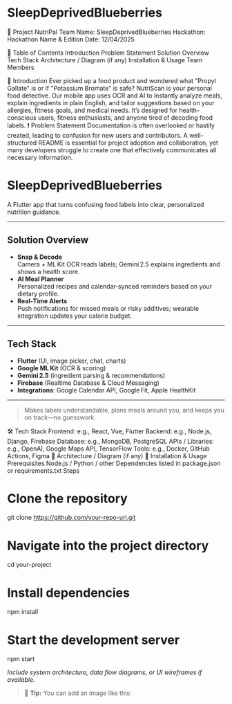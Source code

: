 # SleepDeprivedBlueberries
🚀 Project NutriPal
Team Name: SleepDeprivedBlueberries
Hackathon: Hackathon Name & Edition
Date: 12/04/2025

📖 Table of Contents
Introduction
Problem Statement
Solution Overview
Tech Stack
Architecture / Diagram (if any)
Installation & Usage
Team Members

🧠 Introduction
Ever picked up a food product and wondered what "Propyl Gallate" is or if "Potassium Bromate" is safe? NutriScan is your personal food detective. Our mobile app uses OCR and AI to instantly analyze meals, explain ingredients in plain English, and tailor suggestions based on your allergies, fitness goals, and medical needs. It’s designed for health-conscious users, fitness enthusiasts, and anyone tired of decoding food labels.
❗ Problem Statement
Documentation is often overlooked or hastily created, leading to confusion for new users and contributors. A well-structured README is essential for project adoption and collaboration, yet many developers struggle to create one that effectively communicates all necessary information.

# SleepDeprivedBlueberries

A Flutter app that turns confusing food labels into clear, personalized nutrition guidance.

---

## Solution Overview

- **Snap & Decode**  
  Camera + ML Kit OCR reads labels; Gemini 2.5 explains ingredients and shows a health score.  
- **AI Meal Planner**  
  Personalized recipes and calendar‑synced reminders based on your dietary profile.  
- **Real‑Time Alerts**  
  Push notifications for missed meals or risky additives; wearable integration updates your calorie budget.

---

## Tech Stack

- **Flutter** (UI, image picker, chat, charts)  
- **Google ML Kit** (OCR & scoring)  
- **Gemini 2.5** (ingredient parsing & recommendations)  
- **Firebase** (Realtime Database & Cloud Messaging)  
- **Integrations**: Google Calendar API, Google Fit, Apple HealthKit

---

> Makes labels understandable, plans meals around you, and keeps you on track—no guesswork.  


🛠️ Tech Stack
Frontend: e.g., React, Vue, Flutter
Backend: e.g., Node.js, Django, Firebase
Database: e.g., MongoDB, PostgreSQL
APIs / Libraries: e.g., OpenAI, Google Maps API, TensorFlow
Tools: e.g., Docker, GitHub Actions, Figma
🧩 Architecture / Diagram (if any)
🧪 Installation & Usage
Prerequisites
Node.js / Python / other
Dependencies listed in package.json or requirements.txt
Steps
# Clone the repository
git clone https://github.com/your-repo-url.git

# Navigate into the project directory
cd your-project

# Install dependencies
npm install

# Start the development server
npm start

_Include system architecture, data flow diagrams, or UI wireframes if available._

> 📌 **Tip:** You can add an image like this:
